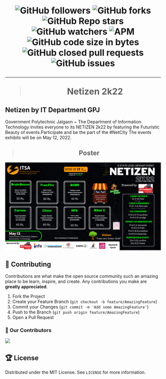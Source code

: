 <h1 align="center">

![GitHub followers](https://img.shields.io/github/followers/AryanP45?color=Blue&style=social)
![GitHub forks](https://img.shields.io/github/forks/AryanP45/Netizen2K22.github.io?style=social)
![GitHub Repo stars](https://img.shields.io/github/stars/AryanP45/Netizen2K22.github.io?style=social)
![GitHub watchers](https://img.shields.io/github/watchers/AryanP45/Netizen2K22.github.io?style=social)
![APM](https://img.shields.io/apm/l/vim-mode?style=social)  
![GitHub code size in bytes](https://img.shields.io/github/languages/code-size/AryanP45/Netizen2K22.github.io)
![GitHub closed pull requests](https://img.shields.io/github/issues-pr-closed/Aryanp45/Netizen2K22.github.io?label=Pull%20Requests)
![GitHub issues](https://img.shields.io/github/issues/Aryanp45/Netizen2K22.github.io?label=Issues)
<hr>

> **Netizen 2k22**
</h1>

## **Netizen by IT Department GPJ**

Government Polytechnic Jalgaon ~ The Department of Information Technology invites everyone to its NETIZEN 2k22 by featuring the Futuristic Beauty of events.Participate and be the part of the #NetCity The events exhibits will be on May 12, 2022.

<center> 

> ## **Poster**
![Poster](https://raw.githubusercontent.com/AryanP45/Netizen2K22.github.io/master/dist/poster.png)
</center>
  <!-- CONTRIBUTING -->

## 📝 Contributing

Contributions are what make the open source community such an amazing place to be learn, inspire, and create. Any contributions you make are **greatly appreciated**.

1. Fork the Project
2. Create your Feature Branch (`git checkout -b feature/AmazingFeature`)
3. Commit your Changes (`git commit -m 'Add some AmazingFeature'`)
4. Push to the Branch (`git push origin feature/AmazingFeature`)
5. Open a Pull Request

### :handshake: Our Contributors

  <a href="https://github.com/AryanP45/Netizen2K22.github.io/graphs/contributors">
    <img src="https://contrib.rocks/image?repo=AryanP45/Netizen2K22.github.io" />
  </a>
  
  
<!-- LICENSE -->

## 🏆 License

Distributed under the MIT License. See `LICENSE` for more information.